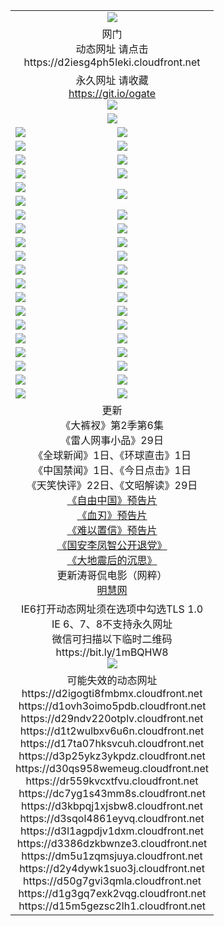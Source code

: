 ﻿<table>
  <tr></tr>
  <tr><td colspan=2 align=center><img src="https://github.com/ogate/up/blob/master/oGate.jpg" /></td></tr>
  <tr><td colspan=2 align=center>网门<br>动态网址 请点击
<br>https://d2iesg4ph5leki.cloudfront.net
    </td>
  </tr>
  <tr>
    <td colspan=2 align=center>永久网址 请收藏<br/><a href="https://git.io/ogate" target="_blank">https://git.io/ogate</a><br/><a href="https://d2iesg4ph5leki.cloudfront.net/Up/0WMGDL2.png" target="_blank"><img src="https://d2iesg4ph5leki.cloudfront.net/Up/0WMGD2.png"/></a></td>
    <!--td align=center>临时网址 微信用<br/><a href="https://bit.ly/1mBQHW8" target="_blank">https://bit.ly/1mBQHW8</a><br/><a href="https://d2iesg4ph5leki.cloudfront.net/Up/0WMGDL3.png" target="_blank"><img src="https://d2iesg4ph5leki.cloudfront.net/Up/0WMGD3.png"/></a></td-->
  </tr>
  <tr>
    <td colspan=2 align=center><a href="https://d2iesg4ph5leki.cloudfront.net/ogUP.aspx?name=0oGate.apk" target="_blank"><img src="https://d2iesg4ph5leki.cloudfront.net/Up/0WMAZ.jpg" /></a></td>
  </tr>
  <tr>
    <td><a href="https://d2iesg4ph5leki.cloudfront.net/ogNice.aspx" target="_blank"><img src="https://d2iesg4ph5leki.cloudfront.net/Up/0WCYY.jpg" /></a></td>
    <td><a href="https://d2iesg4ph5leki.cloudfront.net/onCO.aspx?ob=600%E4%BA%8B%E7%89%A9&op=%E5%A2%9E%E5%88%A0%E6%94%B9&args=WH1~%23%E7%B1%BB%E5%9E%8B6%E6%96%B0%E9%97%BB%7c%23%E7%B1%BB%E5%9E%8B6%E8%AF%84%E8%AE%BA&mode=" target="_blank"><img src="https://d2iesg4ph5leki.cloudfront.net/Up/0WZTT.jpg" /></a></td> 
  </tr>
  <tr>
    <td><a href="https://d2iesg4ph5leki.cloudfront.net/ogDY.aspx" target="_blank"><img src="https://d2iesg4ph5leki.cloudfront.net/Up/0FK.jpg" /></a></td>
    <td><a href="https://d2iesg4ph5leki.cloudfront.net/ogST.aspx" target="_blank"><img src="https://d2iesg4ph5leki.cloudfront.net/Up/0ST.jpg" /></a></td> 
  </tr>
  <tr>
    <!--td rowspan=2><a href="https://d2iesg4ph5leki.cloudfront.net/ogUP.aspx?name=WJ.mp4&count=T:1,480P:1" target="_blank"><img src="https://d2iesg4ph5leki.cloudfront.net/Up/WJ.jpg" /></a></td-->
    <td><a href="https://d2iesg4ph5leki.cloudfront.net/ogUP.aspx?name=11DKC.mp4&count=T:2,2:6,1:16" target="_blank"><img src="https://d2iesg4ph5leki.cloudfront.net/Up/11DKC.jpg" /></a></td> 
    <td><div><a href="https://d2iesg4ph5leki.cloudfront.net/ogUP.aspx?name=LRWS.mp4&count=7B:8,6B:44,5A:10,5B:35,4A:14,4B:19,3A:10,3B:26,2A:16,2B:21,1A:23,1B:29&current=7B:8" target="_blank"><img src="https://d2iesg4ph5leki.cloudfront.net/Up/LRWS.jpg" /></a></td>
   </tr>
  <tr>
    <td><a href="https://d2iesg4ph5leki.cloudfront.net/ogUP.aspx?name=LRSH.mp4&count=W:13,2:10" target="_blank"><img src="https://d2iesg4ph5leki.cloudfront.net/Up/LRSH.jpg" /></a></td>
    <td><a href="https://d2iesg4ph5leki.cloudfront.net/ogUP.aspx?name=BYWXY.mp4" target="_blank"><img src="https://d2iesg4ph5leki.cloudfront.net/Up/BYWXY.jpg" /></a></td>
  </tr>
  <tr>
    <td><a href="https://d2iesg4ph5leki.cloudfront.net/ogUP.aspx?name=JQR.mp4&count=2" target="_blank"><img src="https://d2iesg4ph5leki.cloudfront.net/Up/JQR.jpg" /></a></td>   
    <td rowspan=2><a href="https://d2iesg4ph5leki.cloudfront.net/ogUP.aspx?name=JP.mp4&count=9" target="_blank"><img src="https://d2iesg4ph5leki.cloudfront.net/Up/JP.jpg" /></td>
  </tr>
  <tr>
    <td><a href="https://d2iesg4ph5leki.cloudfront.net/ogUP.aspx?name=WH.mp4" target="_blank"><img src="https://d2iesg4ph5leki.cloudfront.net/Up/WH.jpg" /></a></td>
  </tr>
  <tr>
    <td><a href="https://d2iesg4ph5leki.cloudfront.net/ogUP.aspx?name=SSZJ.mp4&count=SP:6,480P:8" target="_blank"><img src="https://d2iesg4ph5leki.cloudfront.net/Up/SSZJ.jpg" /></a></td>
    <td><a href="https://d2iesg4ph5leki.cloudfront.net/ogUP.aspx?name=ZY.mp4&count=2015:16" target="_blank"><img src="https://d2iesg4ph5leki.cloudfront.net/Up/ZY.jpg" /></a</td>
  </tr>
  <tr>
    <td><a href="https://d2iesg4ph5leki.cloudfront.net/ogUP.aspx?name=XTFY.mp4&count=B:2,A:24" target="_blank"><img src="https://d2iesg4ph5leki.cloudfront.net/Up/XTFY.jpg" /></a></td>
    <td><a href="https://d2iesg4ph5leki.cloudfront.net/ogUP.aspx?name=1XQK.mp4&count=13" target="_blank"><img src="https://d2iesg4ph5leki.cloudfront.net/Up/1XQK.jpg" /></a</td>
  </tr>
  <tr>
    <td><a href="https://d2iesg4ph5leki.cloudfront.net/ogUP.aspx?name=1LYF.mp4&count=2" target="_blank"><img src="https://d2iesg4ph5leki.cloudfront.net/Up/1LYF0.jpg" /></a></td>
    <td><a href="https://d2iesg4ph5leki.cloudfront.net/ogUP.aspx?name=1ZGC.mp4&count=6" target="_blank"><img src="https://d2iesg4ph5leki.cloudfront.net/Up/1ZGC0.jpg" /></a></td>
  </tr>
  <tr>
    <td><a href="https://d2iesg4ph5leki.cloudfront.net/ogUP.aspx?name=1ZKM.mp4&count=3&current=3" target="_blank"><img src="https://d2iesg4ph5leki.cloudfront.net/Up/1ZKM0.jpg" /></a></td>  
    <td><a href="https://d2iesg4ph5leki.cloudfront.net/ogUP.aspx?name=1WWY.mp4&count=6&current=6" target="_blank"><img src="https://d2iesg4ph5leki.cloudfront.net/Up/1WWY0.jpg" /></a></td>
  </tr>
  <tr>
    <td><a href="https://d2iesg4ph5leki.cloudfront.net/ogUP.aspx?name=10JGY.mp4&count=3" target="_blank"><img src="https://d2iesg4ph5leki.cloudfront.net/Up/10JGY0.jpg" /></a></td>
    <td><a href="https://d2iesg4ph5leki.cloudfront.net/ogUP.aspx?name=10CYS.mp4&count=2" target="_blank"><img src="https://d2iesg4ph5leki.cloudfront.net/Up/10CYS0.jpg" /></a></td>
  </tr>
  <tr>
    <td><a href="https://d2iesg4ph5leki.cloudfront.net/ogUP.aspx?name=4SQQ.mp4&count=201603:1,201602:20,201601:21&current=201603:1" target="_blank"><img src="https://d2iesg4ph5leki.cloudfront.net/Up/4SQQ0.jpg"/></a></td>
    <td><a href="https://d2iesg4ph5leki.cloudfront.net/ogUP.aspx?name=4SHQ.mp4&count=201603:1,201602:27,201601:28&current=201603:1" target="_blank"><img src="https://d2iesg4ph5leki.cloudfront.net/Up/4SHQ0.jpg"/></a></td>
  </tr>
  <tr>
    <td><a href="https://d2iesg4ph5leki.cloudfront.net/ogUP.aspx?name=4SZG.mp4&count=201603:1,201602:21,201601:23&current=201603:1" target="_blank"><img src="https://d2iesg4ph5leki.cloudfront.net/Up/4SZG0.jpg"/></a></td>
    <td><a href="https://d2iesg4ph5leki.cloudfront.net/ogUP.aspx?name=4SDJ.mp4&count=201603A:1,201603B:1,201602A:24,201602B:7,201601A:48,201601B:6&current=201603A:1" target="_blank"><img src="https://d2iesg4ph5leki.cloudfront.net/Up/4SDJ0.jpg"/></a></td>
  </tr>
  <tr>
    <td><a href="https://d2iesg4ph5leki.cloudfront.net/ogUP.aspx?name=4CTX.mp4&count=201602:3,201601:4&current=201602:3" target="_blank"><img src="https://d2iesg4ph5leki.cloudfront.net/Up/4CTX0.jpg"/></a></td>
    <td><a href="https://d2iesg4ph5leki.cloudfront.net/ogUP.aspx?name=4CWZ.mp4&count=201602:4,201601:4&current=201602:4" target="_blank"><img src="https://d2iesg4ph5leki.cloudfront.net/Up/4CWZ0.jpg"/></a></td>
  </tr>
  <tr>
    <td><a href="https://d2iesg4ph5leki.cloudfront.net/onUP.aspx?name=https://dwsfx5awq5vcc.cloudfront.net/" target="_blank"><img src="https://d2iesg4ph5leki.cloudfront.net/Up/0DTW.jpg"/></a></td>
    <td><a href="https://d2iesg4ph5leki.cloudfront.net/onUP.aspx?name=https://d240ns8up8earz.cloudfront.net/acenter/" target="_blank"><img src="https://d2iesg4ph5leki.cloudfront.net/Up/0TDW.jpg" /></a></td>
  </tr>
  <tr>
    <td><a href="https://d2iesg4ph5leki.cloudfront.net/onUP.aspx?name=https://d4508d6vomz2p.cloudfront.net/gb/nsc413.htm" target="_blank"><img src="https://d2iesg4ph5leki.cloudfront.net/Up/0DJY.jpg" /></a></td>
    <td><a href="https://d2iesg4ph5leki.cloudfront.net/onUP.aspx?name=https://d3bxwq7vzudb5l.cloudfront.net/xtr/gb/prog204.html" target="_blank"><img src="https://d2iesg4ph5leki.cloudfront.net/Up/0XTR.jpg" /></a></td>
  </tr>
  <tr>
    <td><a href="https://d2iesg4ph5leki.cloudfront.net/onUP.aspx?name=https://d3aj00iefsmfgc.cloudfront.net/" target="_blank"><img src="https://d2iesg4ph5leki.cloudfront.net/Up/0MHW.jpg" /></a></td>
    <td><a href="https://d2iesg4ph5leki.cloudfront.net/onUP.aspx?name=https://d1lcj91uv80klr.cloudfront.net/" target="_blank"><img src="https://d2iesg4ph5leki.cloudfront.net/Up/0ZJW.jpg" /></a></td>
  </tr>
  <tr>
    <td><a href="https://d2iesg4ph5leki.cloudfront.net/ogUP.aspx?name=0FG.zip" target="_blank"><img src="https://d2iesg4ph5leki.cloudfront.net/Up/0FG.jpg" /></a></td>
    <td><a href="https://d2iesg4ph5leki.cloudfront.net/ogUP.aspx?name=0FGA.apk" target="_blank"><img src="https://d2iesg4ph5leki.cloudfront.net/Up/0FGA.jpg" /></a></td>
  </tr>
  <tr>
    <td><a href="https://d2iesg4ph5leki.cloudfront.net/ogUP.aspx?name=0U.zip" target="_blank"><img src="https://d2iesg4ph5leki.cloudfront.net/Up/0U.jpg" /></a></td>
    <td><a href="https://d2iesg4ph5leki.cloudfront.net/ogUP.aspx?name=0UA.apk" target="_blank"><img src="https://d2iesg4ph5leki.cloudfront.net/Up/0UA.jpg" /></a></td>
  </tr>
  <tr>
    <td><a href="https://d2iesg4ph5leki.cloudfront.net/ogUP.aspx?name=0iPPOTV.zip" target="_blank"><img src="https://d2iesg4ph5leki.cloudfront.net/Up/0iPPOTV.jpg" /></a></td>
    <td><a href="https://d2iesg4ph5leki.cloudfront.net/ogUP.aspx?name=0iNTD.apk" target="_blank"><img src="https://d2iesg4ph5leki.cloudfront.net/Up/0iNTD.jpg" /></a></td>
  </tr>
  <tr>
    <td colspan=2 align=center>更新<br>
      《大裤衩》第2季第6集<br>
      《雷人网事小品》29日<br>
      《全球新闻》1日、《环球直击》1日<br>
      《中国禁闻》1日、《今日点击》1日<br>
      《天笑快评》22日、《文昭解读》29日<br>
      <a href="https://d2iesg4ph5leki.cloudfront.net/ogUP.aspx?name=11ZYZG0.mp4" target="_blank">《自由中国》预告片</a><br>
      <a href="https://d2iesg4ph5leki.cloudfront.net/ogUP.aspx?name=11XR.mp4" target="_blank">《血刃》预告片</a><br>
      <a href="https://d2iesg4ph5leki.cloudfront.net/ogUP.aspx?name=11NYZX.mp4&count=2" target="_blank">《难以置信》预告片</a><br>
      <a href="https://d2iesg4ph5leki.cloudfront.net/ogUP.aspx?name=4LFZ.mp4" target="_blank">《国安李凤智公开退党》</a><br>
      <a href="https://d2iesg4ph5leki.cloudfront.net/ogUP.aspx?name=4DDZHDCS.mp4" target="_blank">《大地震后的沉思》</a><br>
      更新涛哥侃电影（网粹）<br>
      <a href="https://d2iesg4ph5leki.cloudfront.net/onUP.aspx?name=https://www.minghui.org/" target="_blank">明慧网</a></td>
    </td>
  </tr>
  <tr>
    <td colspan=2 align=center>IE6打开动态网址须在选项中勾选TLS 1.0<br/>IE 6、7、8不支持永久网址<br/>
      微信可扫描以下临时二维码<br/>https://bit.ly/1mBQHW8<br/><a href="https://d2iesg4ph5leki.cloudfront.net/Up/0WMGDL3.png" target="_blank"><img src="https://d2iesg4ph5leki.cloudfront.net/Up/0WMGD3.png"/></a><br>
  </tr>
  <tr>
    <td colspan=2 align=center>可能失效的动态网址
<br>https://d2igogti8fmbmx.cloudfront.net
<br>https://d1ovh3oimo5pdb.cloudfront.net
<br>https://d29ndv220otplv.cloudfront.net
<br>https://d1t2wulbxv6u6n.cloudfront.net
<br>https://d17ta07hksvcuh.cloudfront.net
<br>https://d3p25ykz3ykpdz.cloudfront.net
<br>https://d30qs958wemeug.cloudfront.net
<br>https://dr559kvcxtfvu.cloudfront.net
<br>https://dc7yg1s43mm8s.cloudfront.net
<br>https://d3kbpqj1xjsbw8.cloudfront.net
<br>https://d3sqol4861eyvq.cloudfront.net
<br>https://d3l1agpdjv1dxm.cloudfront.net
<br>https://d3386dzkbwnze3.cloudfront.net
<br>https://dm5u1zqmsjuya.cloudfront.net
<br>https://d2y4dywk1suo3j.cloudfront.net
<br>https://d50g7gvi3qmla.cloudfront.net
<br>https://d1g3gq7exk2vqg.cloudfront.net
<br>https://d15m5gezsc2lh1.cloudfront.net
    </td>
  </tr>
</table>

